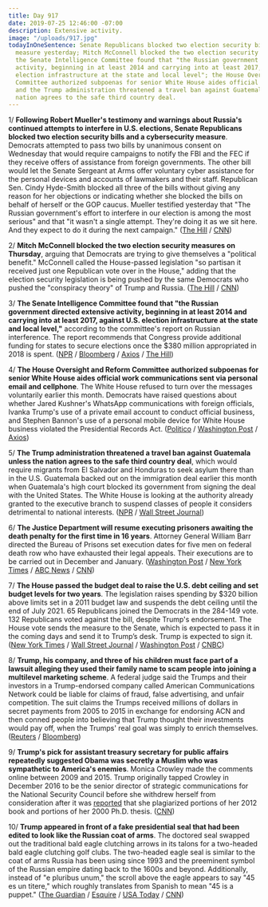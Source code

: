 ```yaml
---
title: Day 917
date: 2019-07-25 12:46:00 -07:00
description: Extensive activity.
image: "/uploads/917.jpg"
todayInOneSentence: Senate Republicans blocked two election security bills and a cybersecurity
  measure yesterday; Mitch McConnell blocked the two election security measures today;
  the Senate Intelligence Committee found that "the Russian government directed extensive
  activity, beginning in at least 2014 and carrying into at least 2017, against U.S.
  election infrastructure at the state and local level"; the House Oversight and Reform
  Committee authorized subpoenas for senior White House aides official work communications;
  and the Trump administration threatened a travel ban against Guatemala unless the
  nation agrees to the safe third country deal.
---
```


1/ **Following Robert Mueller's testimony and warnings about Russia's continued attempts to interfere in U.S. elections, Senate Republicans blocked two election security bills and a cybersecurity measure**. Democrats attempted to pass two bills by unanimous consent on Wednesday that would require campaigns to notify the FBI and the FEC if they receive offers of assistance from foreign governments. The other bill would let the Senate Sergeant at Arms offer voluntary cyber assistance for the personal devices and accounts of lawmakers and their staff. Republican Sen. Cindy Hyde-Smith blocked all three of the bills without giving any reason for her objections or indicating whether she blocked the bills on behalf of herself or the GOP caucus. Mueller testified yesterday that "The Russian government's effort to interfere in our election is among the most serious" and that "it wasn't a single attempt. They're doing it as we sit here. And they expect to do it during the next campaign." ([The Hill](https://thehill.com/blogs/floor-action/senate/454635-gop-blocks-election-security-bills-after-mueller-testimony) / [CNN](https://www.cnn.com/2019/07/25/politics/republican-senators-block-election-security-legislation/))

2/ **Mitch McConnell blocked the two election security measures on Thursday**, arguing that Democrats are trying to give themselves a "political benefit." McConnell called the House-passed legislation "so partisan it received just one Republican vote over in the House," adding that the election security legislation is being pushed by the same Democrats who pushed the "conspiracy theory" of Trump and Russia. ([The Hill](https://thehill.com/homenews/senate/454742-mcconnell-blocks-two-election-security-bills) / [CNN](https://www.cnn.com/2019/07/25/politics/republican-senators-block-election-security-legislation/))

3/ **The Senate Intelligence Committee found that "the Russian government directed extensive activity, beginning in at least 2014 and carrying into at least 2017, against U.S. election infrastructure at the state and local level,"** according to the committee's report on Russian interference. The report recommends that Congress provide additional funding for states to secure elections once the $380 million appropriated in 2018 is spent. ([NPR](https://www.npr.org/2019/07/25/745205135/senate-intel-committee-unveils-election-security-report-in-wake-of-mueller-day) / [Bloomberg](https://www.bloomberg.com/news/articles/2019-07-25/senate-probe-finds-extensive-russian-meddling-in-u-s-election) / [Axios](https://www.axios.com/senate-intelligence-russian-interference-report-d5077b7b-5b7b-48fc-8b14-ecceb8e4ed22.html) / [The Hill](https://thehill.com/homenews/senate/454766-senate-intel-releases-long-awaited-report-on-2016-election-security))

4/ **The House Oversight and Reform Committee authorized subpoenas for senior White House aides official work communications sent via personal email and cellphone**. The White House refused to turn over the messages voluntarily earlier this month. Democrats have raised questions about whether Jared Kushner's WhatsApp communications with foreign officials, Ivanka Trump's use of a private email account to conduct official business, and Stephen Bannon's use of a personal mobile device for White House business violated the Presidential Records Act. ([Politico](https://www.politico.com/story/2019/07/25/white-house-private-communications-subpoena-1435114) / [Washington Post](https://www.washingtonpost.com/politics/house-panel-votes-to-authorize-subpoenas-for-all-white-house-work-communications-sent-via-personal-email-cellphone/2019/07/25/47cd19f8-aeee-11e9-bc5c-e73b603e7f38_story.html) / [Axios](https://www.axios.com/house-oversight-subpoenas-white-house-private-emails-69986371-1737-4eb9-96c4-bcbfef828235.html))

5/ **The Trump administration threatened a travel ban against Guatemala unless the nation agrees to the safe third country deal**, which would require migrants from El Salvador and Honduras to seek asylum there than in the U.S. Guatemala backed out on the immigration deal earlier this month when Guatemala's high court blocked its government from signing the deal with the United States. The White House is looking at the authority already granted to the executive branch to suspend classes of people it considers detrimental to national interests. ([NPR](https://www.npr.org/2019/07/25/745132775/trump-administration-considering-travel-ban-on-guatemalans-after-asylum-snub) / [Wall Street Journal](https://www.wsj.com/articles/trump-says-he-will-punish-guatemala-for-not-reaching-safe-third-country-agreement-11563887818))

6/ **The Justice Department will resume executing prisoners awaiting the death penalty for the first time in 16 years**. Attorney General William Barr directed the Bureau of Prisons set execution dates for five men on federal death row who have exhausted their legal appeals. Their executions are to be carried out in December and January. ([Washington Post](https://www.washingtonpost.com/national-security/justice-department-plans-to-restart-capital-punishment-after-long-hiatus/2019/07/25/f2cc6402-aee5-11e9-bc5c-e73b603e7f38_story.html) / [New York Times](https://www.nytimes.com/2019/07/25/us/politics/federal-executions-death-penalty.html) / [ABC News](https://abcnews.go.com/Politics/capital-punishment-resumed-federal-government/story?id=64562882) / [CNN](https://www.cnn.com/2019/07/25/us/five-inmates-federal-executions/))

7/ **The House passed the budget deal to raise the U.S. debt ceiling and set budget levels for two years**. The legislation raises spending by $320 billion above limits set in a 2011 budget law and suspends the debt ceiling until the end of July 2021. 65 Republicans joined the Democrats in the 284-149 vote. 132 Republicans voted against the bill, despite Trump's endorsement. The House vote sends the measure to the Senate, which is expected to pass it in the coming days and send it to Trump’s desk. Trump is expected to sign it. ([New York Times](https://www.nytimes.com/2019/07/25/us/politics/budget-spending-deal.html) / [Wall Street Journal](https://www.wsj.com/articles/spending-agreement-marks-end-of-obama-era-deficit-reduction-push-11564073775) / [Washington Post](https://www.washingtonpost.com/business/economy/trump-urges-republicans-to-support-budget-deal-as-house-prepares-to-vote/2019/07/25/010d6e6a-aee3-11e9-a0c9-6d2d7818f3da_story.html) / [CNBC](https://www.cnbc.com/2019/07/25/house-passes-debt-ceiling-and-budget-bill-sending-it-to-the-senate.html))

8/ **Trump, his company, and three of his children must face part of a lawsuit alleging they used their family name to scam people into joining a multilevel marketing scheme**. A federal judge said the Trumps and their investors in a Trump-endorsed company called American Communications Network could be liable for claims of fraud, false advertising, and unfair competition. The suit claims the Trumps received millions of dollars in secret payments from 2005 to 2015 in exchange for endorsing ACN and then conned people into believing that Trump thought their investments would pay off, when the Trumps' real goal was simply to enrich themselves. ([Reuters](https://www.reuters.com/article/us-usa-trump-marketing-lawsuit-idUSKCN1UJ349) / [Bloomberg](https://www.bloomberg.com/news/articles/2019-07-24/trump-must-face-suit-over-alleged-multilevel-marketing-fraud))

9/ **Trump's pick for assistant treasury secretary for public affairs repeatedly suggested Obama was secretly a Muslim who was sympathetic to America's enemies**. Monica Crowley made the comments online between 2009 and 2015. Trump originally tapped Crowley in December 2016 to be the senior director of strategic communications for the National Security Council before she withdrew herself from consideration after it was [reported](https://whatthefuckjusthappenedtoday.com/2019/04/17/day-818/) that she plagiarized portions of her 2012 book and portions of her 2000 Ph.D. thesis. ([CNN](https://www.cnn.com/2019/07/25/politics/kfile-monica-crowley/))

10/ **Trump appeared in front of a fake presidential seal that had been edited to look like the Russian coat of arms**. The doctored seal swapped out the traditional bald eagle clutching arrows in its talons for a two-headed bald eagle clutching golf clubs. The two-headed eagle seal is similar to the coat of arms Russia has been using since 1993 and the preeminent symbol of the Russian empire dating back to the 1600s and beyond. Additionally, instead of "e pluribus unum," the scroll above the eagle appears to say "45 es un titere," which roughly translates from Spanish to mean "45 is a puppet." ([The Guardian](https://www.theguardian.com/us-news/2019/jul/24/trump-presidential-seal-doctored-russia-golf-turning-point) / [Esquire](https://www.esquire.com/uk/latest-news/a28503063/donald-trump-gave-a-speech-in-front-of-a-fake-russia-presidential-seal/) / [USA Today](https://www.usatoday.com/story/news/politics/2019/07/25/trump-appears-altered-presidential-seal-turning-point-usa-event/1824386001/) / [CNN](https://www.cnn.com/2019/07/25/politics/trump-russia-presidential-seal-tpusa-trnd/))
